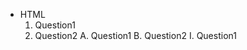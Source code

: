 <!-- - HEADING
    1. Question1
    2. Question2
- Photoshop
    1. Question1
    2. Question2
        A. Question1
        B. Question2
           I. Question1 -->

- HTML
    1. Question1
    2. Question2
        A. Question1
        B. Question2
           I. Question1